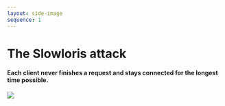```yaml
---
layout: side-image
sequence: 1
---
```


<main>
  <h1>The Slowloris attack</h1>
  <h4>Each client never finishes a request and stays connected for the longest time possible.</h4>
</main>

<img src="/the-tale-of-avoiding-a-time-based-ddos-attack-in-nodejs/slowloris-1.png" class="side"/>

